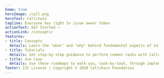 ```yaml
---
home: true
heroImage: /call.png
heroText: Callchain
tagline: Everyone has right to issue owner token
actionText: Get Started →
actionLink: /concepts/
features:
- title: Concepts
  details: Learn the "what" and "why" behind fundamental aspects of Callchain.
- title: Tutorials
  details: Get step-by-step guidance to perform common tasks with Callchain.
- title: Use Case
  details: Use these roadmaps to walk you, task-by-task, through implementing your use case.
footer: ISC License | Copyright © 2020 Callchain Foundation
---
```

